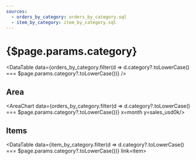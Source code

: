 ```yaml
---
sources:
  - orders_by_category: orders_by_category.sql
  - item_by_category: item_by_category.sql
---
```


# {$page.params.category}

<DataTable data={orders_by_category.filter(d => d.category?.toLowerCase() === $page.params.category?.toLowerCase())} />

## Area

<AreaChart data={orders_by_category.filter(d => d.category?.toLowerCase() === $page.params.category?.toLowerCase())} x=month y=sales_usd0k/>


## Items

<DataTable 
  data={item_by_category.filter(d => d.category?.toLowerCase() === $page.params.category?.toLowerCase())}
  link=item>
    <Column id="item" />
</DataTable>